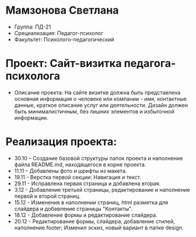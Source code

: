 # Мамзонова Светлана
- Группа: ПД-21
- Срециализация: Педагог-психолог
- Факультет: Психолого-педагогический 
# Проект: Сайт-визитка педагога-психолога
- Описание проекта: На сайте визитке должна быть представлена основная информация 
о человеке или компании - имя, контактные данные, краткое описание услуг или деятельности.
Дизайн должен быть минималистичным, без лишних элементов и избыточной информации.
# Реализация проекта:
- 30.10 – Создание базовой структуры папок проекта и наполнение файла README.md, находящегося в корне  проекта.
- 11.11 – Добавлены фото и шрифты из макета.
- 19.11 - Верстка первой секции: Навигация и текст.
- 29.11 - Исправлена первая страница и добавлена вторая.
- 3.12 - Добавление третьей страницы, редактирование и наполнение первой и второй страниц.
- 15.12 - Изменения в наполнении страниц, html разметка для слайдера и добавление страницы "Контакты".
- 18.12 - Добавление формы и редактирование слайдера.
- 20.12 - Редактирование формы, слайдера, добавление стилей, наполнение footer; Изменил эскиз, новый вариант в папке design. 